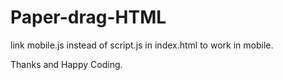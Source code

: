 # Paper-drag-HTML

link mobile.js instead of script.js in index.html to work in mobile.

Thanks and Happy Coding.
